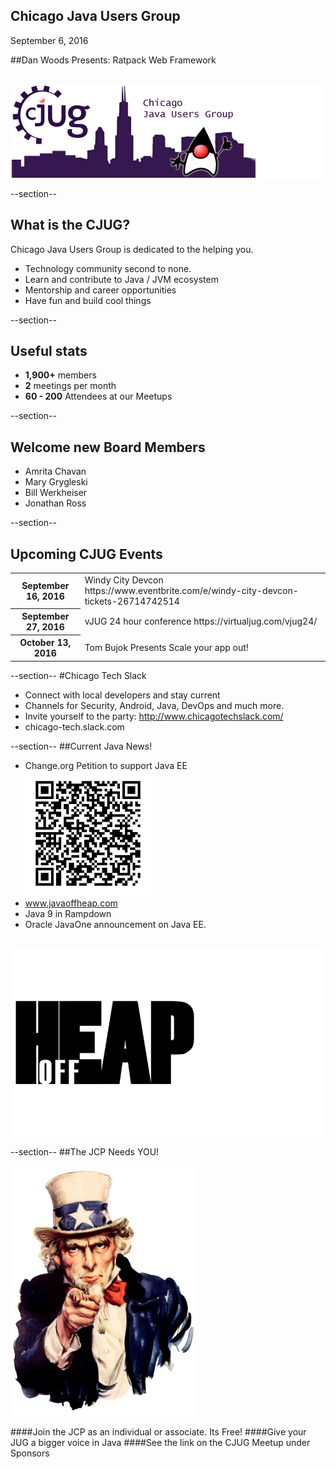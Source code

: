 ## Chicago Java Users Group

September 6, 2016


##Dan Woods Presents: Ratpack Web Framework
<div style="background-color: white; margin-top: 30px;">
	<img src="images/cjug.gif" style="border: none; box-shadow: none;"/>
</div>

--section--
## What is the CJUG?
Chicago Java Users Group is dedicated to the helping you.

* Technology community second to none.
* Learn and contribute to Java / JVM ecosystem
* Mentorship and career opportunities
* Have fun and build cool things

--section--

## Useful stats

* **1,900+** members
* **2** meetings per month
* **60 - 200** Attendees at our Meetups

--section--

## Welcome new Board Members

* Amrita Chavan
* Mary Grygleski
* Bill Werkheiser
* Jonathan Ross

--section--

## Upcoming CJUG Events

<table class="upcoming-events">
	<tr>
		<th>September 16, 2016</th>
		<td>Windy City Devcon https://www.eventbrite.com/e/windy-city-devcon-tickets-26714742514</td>
	</tr>
	<tr>
		<th>September 27, 2016</th>
		<td>vJUG 24 hour conference https://virtualjug.com/vjug24/</td>
	</tr>
	<tr>
		<th>October 13, 2016</th>
		<td>Tom Bujok Presents Scale your app out!</td>
	</tr>
</table>


--section--
#Chicago Tech Slack
* Connect with local developers and stay current
* Channels for Security, Android, Java, DevOps and much more.
* Invite yourself to the party: http://www.chicagotechslack.com/
* chicago-tech.slack.com


--section--
##Current Java News!
* Change.org Petition to support Java EE<br><img src="images/qr_change.jpg" style="height:200px"/>
* www.javaoffheap.com
* Java 9 in Rampdown
* Oracle JavaOne announcement on Java EE.

<div style="background-color: white; margin-top: 30px;">
	<img src="images/offheap.png" style="border: none; box-shadow: none;" width=300 height=300/>
</div>


--section--
##The JCP Needs YOU!

<img src="images/Uncle_Sam.jpg" style="height:400px"/>

####Join the JCP as an individual or associate.  Its Free!
####Give your JUG a bigger voice in Java
####See the link on the CJUG Meetup under Sponsors


